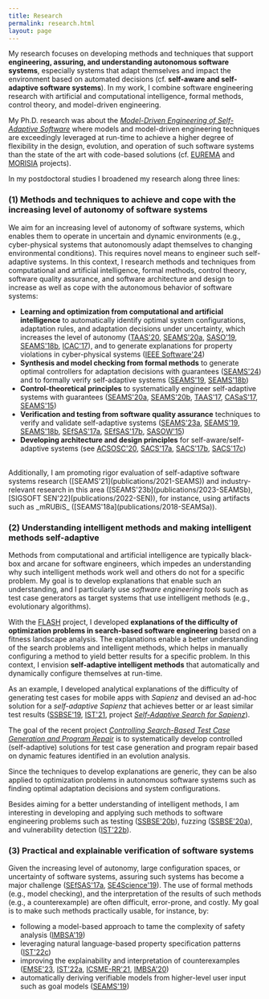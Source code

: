 ```yaml
---
title: Research
permalink: research.html
layout: page
---
```


My research focuses on developing methods and techniques that support **engineering,  assuring, and understanding autonomous software systems**, especially systems that adapt themselves and impact the environment based on automated decisions (cf. **self-aware and self-adaptive software systems**).
In my work, I combine software engineering research with
artificial and computational intelligence,
formal methods,
control theory,
and
model-driven engineering.

My Ph.D. research was about the [_Model-Driven Engineering of Self-Adaptive Software_](publications/phd) where models and model-driven engineering techniques are exceedingly leveraged at run-time to achieve a higher degree of flexibility in the design, evolution, and operation of such software systems than the state of the art with code-based solutions (cf. [EUREMA](projects/#phd-projects) and [MORISIA](projects/#phd-projects) projects).

In my postdoctoral studies I broadened my research along three lines:

### (1) Methods and techniques to achieve and cope with the increasing level of autonomy of software systems
We aim for an increasing level of autonomy of software systems, which enables them to  operate in uncertain and dynamic environments (e.g., cyber-physical systems that autonomously adapt themselves to changing environmental conditions). This requires novel means to engineer such self-adaptive systems.
In this context, I research methods and techniques from
computational and artificial intelligence,
formal methods,
control theory,
software quality assurance,
and
software architecture and design
to increase as well as cope with the autonomous behavior of software systems:

* **Learning and optimization from computational and artificial intelligence** to automatically identify optimal system configurations, adaptation rules, and adaptation decisions under uncertainty, which increases the level of autonomy ([TAAS'20](publications/2020-TAAS), [SEAMS'20a](publications/2020-SEAMSa), [SASO'19](publications/2019-SASO), [SEAMS'18b](publications/2018-SEAMSb), [ICAC'17](publications/2017-ICAC)), and to generate explanations for property violations in cyber-physical systems ([IEEE Software'24](publications/2024-IEEESoftware))
* **Synthesis and model checking from formal methods** to generate optimal controllers for adaptation decisions with guarantees ([SEAMS'24](publications/2024-SEAMS)) and to formally verify self-adaptive systems ([SEAMS'19](publications/2019-SEAMS), [SEAMS'18b](publications/2018-SEAMSb))
* **Control-theoretical principles** to systematically engineer self-adaptive systems with guarantees ([SEAMS'20a](publications/2020-SEAMSa), [SEAMS'20b](publications/2020-SEAMSb), [TAAS'17](publications/2017-TAAS), [CASaS'17](publications/2017-CASaS), [SEAMS'15](publications/2015-SEAMS))
* **Verification and testing from software quality assurance** techniques to verify and validate self-adaptive systems ([SEAMS'23a](publications/2023-SEAMSa), [SEAMS'19](publications/2019-SEAMS), [SEAMS'18b](publications/2018-SEAMSb), [SEfSAS'17a](publications/2017-SEFSAS3a), [SEfSAS'17b](publications/2017-SEFSAS3b), [SASOW'15](publications/2015-SASOW))
* **Developing architecture and design principles** for self-aware/self-adaptive systems  (see [ACSOSC'20](publications/2020-ACSOSC), [SACS'17a](publications/2017-SACSa), [SACS'17b](publications/2017-SACSb), [SACS'17c](publications/2017-SACSc))

<BR />
Additionally, I am promoting rigor evaluation of self-adaptive software systems research ([SEAMS'21](publications/2021-SEAMS)) and industry-relevant research in this area ([SEAMS'23b](publications/2023-SEAMSb), [SIGSOFT SEN'22](publications/2022-SEN)), for instance, using artifacts such as _mRUBiS_ ([SEAMS'18a](publications/2018-SEAMSa)).

### (2) Understanding intelligent methods and making intelligent methods self-adaptive
Methods from computational and artificial intelligence are typically black-box and arcane for software engineers, which impedes an understanding why such intelligent methods work well and others do not for a specific problem. My goal is to develop explanations that enable such an understanding, and I particularly use _software engineering tools_ such as test case generators as target systems that use intelligent methods (e.g., evolutionary algorithms).

With the [FLASH](projects) project, I developed **explanations of the difficulty of optimization problems in search-based software engineering** based on a fitness landscape analysis. The explanations enable a better understanding of the search problems and intelligent methods, which helps in manually configuring a method to yield better results for a specific problem. In this context, I envision **self-adaptive intelligent methods** that automatically and dynamically configure themselves at run-time.

As an example, I developed analytical explanations of the difficulty of generating test cases for mobile apps with _Sapienz_ and devised an ad-hoc solution for a _self-adaptive Sapienz_ that achieves better or ar least similar test results ([SSBSE'19](publications/2019-SSBSE), [IST'21](publications/2020-IST), project [_Self-Adaptive Search for Sapienz_](projects)).

The goal of the recent project [_Controlling Search-Based Test Case Generation and Program Repair_](projects/flash2) is to systematically develop controlled (self-adaptive) solutions for test case generation and program repair based on dynamic features identified in an evolution analysis.

Since the techniques to develop explanations are generic, they can be also applied to optimization problems in autonomous software systems such as finding optimal adaptation decisions and system configurations.

Besides aiming for a better understanding of intelligent methods, I am interesting in developing and applying such methods to software engineering problems such as testing ([SSBSE'20b](publications/2020-SSBSEb)), fuzzing ([SSBSE'20a](publications/2020-SSBSEa)), and vulnerability detection ([IST'22b](publications/2022-ISTb)).

### (3) Practical and explainable verification of software systems
Given the increasing level of autonomy, large configuration spaces, or uncertainty of software systems, assuring such systems has become a major challenge ([SEfSAS'17a](publications/2017-SEFSAS3a), [SE4Science'19](publications/2019-SE4Science)). The use of formal methods (e.g., model checking), and the interpretation of the results of such methods (e.g., a counterexample) are often difficult, error-prone, and costly. My goal is to make such methods practically usable, for instance, by:
* following a model-based approach to tame the complexity of safety analysis ([IMBSA'19](publications/2019-IMBSA))
* leveraging natural language-based property specification patterns ([IST'22c](publications/2022-ISTc))
* improving the explainability and interpretation of counterexamples ([EMSE'23](publications/2023-EMSE), [IST'22a](publications/2022-ISTa), [ICSME-RR'21](publications/2021-ICSME-RR), [IMBSA'20](publications/2020-IMBSA))
* automatically deriving verifiable models from higher-level user input such as goal models ([SEAMS'19](publications/2019-SEAMS))
